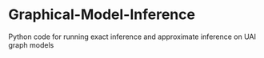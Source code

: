 # Graphical-Model-Inference

Python code for running exact inference and approximate inference on UAI graph models
